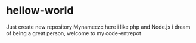# hellow-world
Just create new repository
Mynameczc here i like php and Node.js i dream of being a great person, welcome to my code-entrepot 
